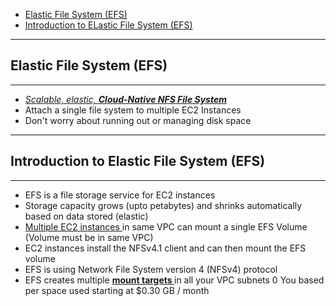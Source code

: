 - [Elastic File System (EFS) ](#elastic-file-system-efs)
- [Introduction to ELastic File System (EFS)](#introduction-to-elastic-file-system-efs)

---
## Elastic File System (EFS)
---
- <i><u>Scalable, elastic, <b> Cloud-Native NFS File System</b></u></i>
- Attach a single file system to multiple EC2 Instances
- Don't worry about running out or managing disk space

---
## Introduction to Elastic File System (EFS)
---
- EFS is a file storage service for EC2 instances
- Storage capacity grows (upto petabytes) and shrinks automatically based on data stored (elastic) 
- <u> Multiple EC2 instances </u> in same VPC can mount a single EFS Volume (Volume must be in same VPC)
- EC2 instances install the NFSv4.1 client and can then mount the EFS volume
- EFS is using Network File System version 4 (NFSv4) protocol
- EFS creates multiple <b><u> mount targets </u></b> in all your VPC subnets 
0 You based per space used starting at $0.30 GB / month